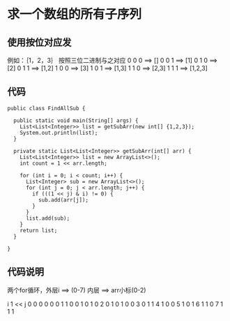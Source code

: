 # 求一个数组的所有子序列

## 使用按位对应发
例如：｛1，2，3｝
按照三位二进制与之对应
0 0 0  ==>  []
0 0 1  ==>  [1]
0 1 0  ==>  [2]
0 1 1  ==>  [1,2]
1 0 0  ==>  [3]
1 0 1  ==>  [1,3]
1 1 0  ==>  [2,3]
1 1 1  ==>  [1,2,3]

## 代码
```
public class FindAllSub {

  public static void main(String[] args) {
    List<List<Integer>> list = getSubArr(new int[] {1,2,3});
    System.out.println(list);
  }

  private static List<List<Integer>> getSubArr(int[] arr) {
    List<List<Integer>> list = new ArrayList<>();
    int count = 1 << arr.length;

    for (int i = 0; i < count; i++) {
      List<Integer> sub = new ArrayList<>();
      for (int j = 0; j < arr.length; j++) {
        if (((1 << j) & i) != 0) {
          sub.add(arr[j]);
        }
      }
      list.add(sub);
    }
    return list;
  }
  
}
```

## 代码说明
两个for循环，外层i ==> (0-7)
            内层  ==>  arr小标(0-2)

i                   1 << j
0   0 0 0           0  0  1
1   0 0 1           0  1  0
2   0 1 0           1  0  0
3   0 1 1
4   1 0 0
5   1 0 1
6   1 1 0
7   1 1 1

